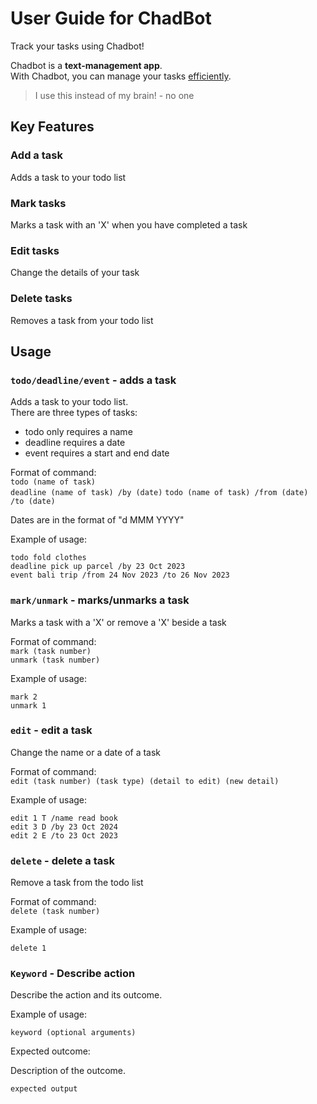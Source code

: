 # User Guide for ChadBot

Track your tasks using Chadbot!  

Chadbot is a **text-management app**.  
With Chadbot, you can manage your tasks <ins>efficiently</ins>.

> I use this instead of my brain! - no one

## Key Features 

### Add a task

Adds a task to your todo list

### Mark tasks

Marks a task with an 'X' when you have completed a task

### Edit tasks

Change the details of your task

### Delete tasks

Removes a task from your todo list

## Usage

### `todo/deadline/event` - adds a task

Adds a task to your todo list.  
There are three types of tasks:
- todo only requires a name
- deadline requires a date
- event requires a start and end date

Format of command:  
`todo (name of task)`  
`deadline (name of task) /by (date)`
`todo (name of task) /from (date) /to (date)`

Dates are in the format of "d MMM YYYY"

Example of usage:

`todo fold clothes`  
`deadline pick up parcel /by 23 Oct 2023`  
`event bali trip /from 24 Nov 2023 /to 26 Nov 2023`

### `mark/unmark` - marks/unmarks a task

Marks a task with a 'X' or remove a 'X' beside a task

Format of command:  
`mark (task number)`  
`unmark (task number)`

Example of usage:

`mark 2`  
`unmark 1`

### `edit` - edit a task

Change the name or a date of a task

Format of command:  
`edit (task number) (task type) (detail to edit) (new detail)`


Example of usage:

`edit 1 T /name read book`  
`edit 3 D /by 23 Oct 2024`  
`edit 2 E /to 23 Oct 2023`

### `delete` - delete a task

Remove a task from the todo list

Format of command:  
`delete (task number)`

Example of usage:

`delete 1`




### `Keyword` - Describe action

Describe the action and its outcome.

Example of usage:

`keyword (optional arguments)`

Expected outcome:

Description of the outcome.

```
expected output
```

